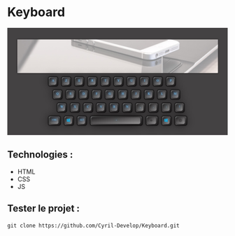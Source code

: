 # Keyboard



![screenshot du site](./screenshot/SharedScreenshot.jpg)



## Technologies :
- HTML
- CSS
- JS



## Tester le projet :

```terminal
git clone https://github.com/Cyril-Develop/Keyboard.git
```
